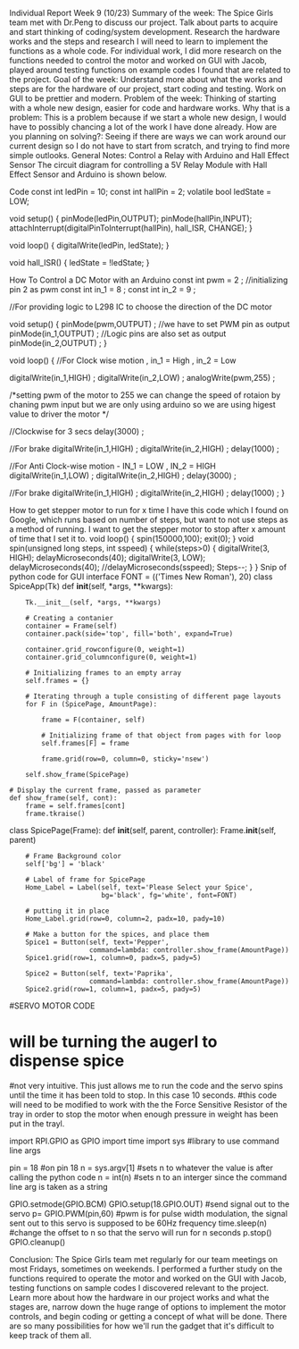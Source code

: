Individual Report Week 9 (10/23)
Summary of the week: 
 The Spice Girls team met with Dr.Peng to discuss our project.  Talk about parts to acquire and start thinking of coding/system development. Research the hardware works and the steps and research I will need to learn to implement the functions as a whole code.
 For individual work, I did more research on the functions needed to control the motor and worked on GUI with Jacob, played around testing functions on example codes I found that are related to the project.
Goal of the week: 
Understand more about what the works and steps are for the hardware of our project,  start coding and testing. Work on GUI to be prettier and modern.
Problem of the week: 
	Thinking of starting with a whole new design, easier for code and hardware works. 
Why that is a problem: 
	This is a problem because if we start a whole new design, I would have to possibly chancing a lot of the work I have done already. 
How are you planning on solving?: 
	Seeing if there are ways we can work around our current design so I do not have to start from scratch, and trying to find more simple outlooks.
General Notes: 
Control a Relay with Arduino and Hall Effect Sensor
The circuit diagram for controlling a 5V Relay Module with Hall Effect Sensor and Arduino is shown below.

Code
const int ledPin = 10;
const int hallPin = 2;
volatile bool ledState = LOW;

void setup() 
{
  pinMode(ledPin,OUTPUT);
  pinMode(hallPin,INPUT);
  attachInterrupt(digitalPinToInterrupt(hallPin), hall_ISR, CHANGE);
}

void loop() 
{
digitalWrite(ledPin, ledState);
}

void hall_ISR() 
{
ledState = !ledState;
}


How To Control a DC Motor with an Arduino 
const int pwm = 2 ;	//initializing pin 2 as pwm
const int in_1 = 8 ;
const int in_2 = 9 ;

//For providing logic to L298 IC to choose the direction of the DC motor 

void setup()
{
pinMode(pwm,OUTPUT) ;  	//we have to set PWM pin as output
pinMode(in_1,OUTPUT) ; 	//Logic pins are also set as output
pinMode(in_2,OUTPUT) ;
}

void loop()
{
//For Clock wise motion , in_1 = High , in_2 = Low

digitalWrite(in_1,HIGH) ;
digitalWrite(in_2,LOW) ;
analogWrite(pwm,255) ;

/*setting pwm of the motor to 255
we can change the speed of rotaion
by chaning pwm input but we are only
using arduino so we are using higest
value to driver the motor  */

//Clockwise for 3 secs
delay(3000) ; 		

//For brake
digitalWrite(in_1,HIGH) ;
digitalWrite(in_2,HIGH) ;
delay(1000) ;

//For Anti Clock-wise motion - IN_1 = LOW , IN_2 = HIGH
digitalWrite(in_1,LOW) ;
digitalWrite(in_2,HIGH) ;
delay(3000) ;

//For brake
digitalWrite(in_1,HIGH) ;
digitalWrite(in_2,HIGH) ;
delay(1000) ;
 }

How to get stepper motor to run for x time
I have this code which I found on Google, which runs based on number of steps, but want to not use steps as a method of running. I want to get the stepper motor to stop after x amount of time that I set it to.
void loop() 
{
  spin(150000,100);
  exit(0); 
}
void spin(unsigned long steps, int sspeed)
{
  while(steps>0)
  {
digitalWrite(3, HIGH);
delayMicroseconds(40);
digitalWrite(3, LOW);
delayMicroseconds(40);
//delayMicroseconds(sspeed);
Steps--;
  }
}
Snip of python code for GUI interface 
FONT = (('Times New Roman'), 20)
class SpiceApp(Tk)
    def __init__(self, *args, **kwargs):

        Tk.__init__(self, *args, **kwargs)

        # Creating a contanier
        container = Frame(self)
        container.pack(side='top', fill='both', expand=True)

        container.grid_rowconfigure(0, weight=1)
        container.grid_columnconfigure(0, weight=1)

        # Initializing frames to an empty array
        self.frames = {}

        # Iterating through a tuple consisting of different page layouts
        for F in (SpicePage, AmountPage):

            frame = F(container, self)

            # Initializing frame of that object from pages with for loop
            self.frames[F] = frame

            frame.grid(row=0, column=0, sticky='nsew')

        self.show_frame(SpicePage)

    # Display the current frame, passed as parameter
    def show_frame(self, cont):
        frame = self.frames[cont]
        frame.tkraise()


class SpicePage(Frame):
    def __init__(self, parent, controller):
        Frame.__init__(self, parent)

        # Frame Background color
        self['bg'] = 'black'

        # Label of frame for SpicePage
        Home_Label = Label(self, text='Please Select your Spice',
                           bg='black', fg='white', font=FONT)

        # putting it in place
        Home_Label.grid(row=0, column=2, padx=10, pady=10)

        # Make a button for the spices, and place them
        Spice1 = Button(self, text='Pepper',
                        command=lambda: controller.show_frame(AmountPage))
        Spice1.grid(row=1, column=0, padx=5, pady=5)

        Spice2 = Button(self, text='Paprika',
                        command=lambda: controller.show_frame(AmountPage))
        Spice2.grid(row=1, column=1, padx=5, pady=5)

   #SERVO MOTOR CODE
# will be turning the augerl to dispense spice
#not very intuitive. This just allows me to run the code and the servo spins until the time it has been told to stop. In this case 10 seconds. 
#this code will need to be modified to work with the the Force Sensitive Resistor of the tray in order to stop the motor when enough pressure in weight has been put in the trayl. 

import RPI.GPIO as GPIO
import time
import sys              #library to use command line args

pin = 18     			#on pin 18
n = sys.argv[1]         #sets n to whatever the value is after calling the python code
n = int(n)              #sets n to an interger since the command line arg is taken as a string

GPIO.setmode(GPIO.BCM)
GPIO.setup(18.GPIO.OUT)		#send signal out to the servo
p= GPIO.PWM(pin,60)		#pwm is for pulse width modulation, the signal sent out to this servo is supposed to be 60Hz frequency 
time.sleep(n)              #change the offset to n so that the servo will run for n seconds
p.stop()
GPIO.cleanup()

Conclusion:
The Spice Girls team met regularly for our team meetings on most Fridays, sometimes on weekends. I performed a further study on the functions required to operate the motor and worked on the GUI with Jacob, testing functions on sample codes I discovered relevant to the project. Learn more about how the hardware in our project works and what the stages are, narrow down the huge range of options to implement the motor controls, and begin coding or getting a concept of what will be done. There are so many possibilities for how we'll run the gadget that it's difficult to keep track of them all. 
